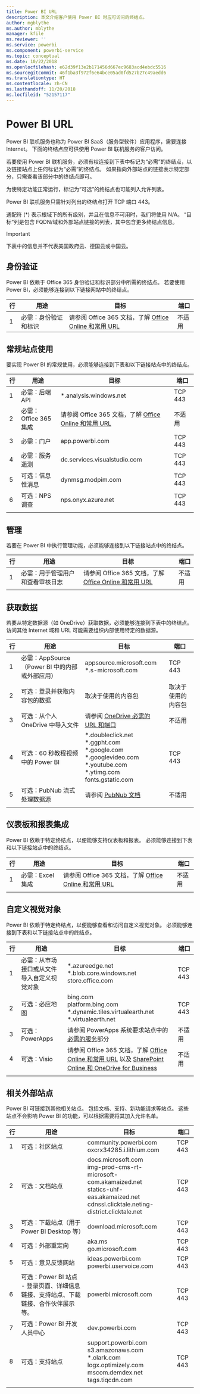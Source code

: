 ```yaml
---
title: Power BI URL
description: 本文介绍客户使用 Power BI 时应可访问的终结点。
author: mgblythe
ms.author: mblythe
manager: kfile
ms.reviewer: ''
ms.service: powerbi
ms.component: powerbi-service
ms.topic: conceptual
ms.date: 10/22/2018
ms.openlocfilehash: e62d39f13e2b171456d667ec9683acd4ebdc5516
ms.sourcegitcommit: 46f1ba3f972f6e64bce05ad0fd527b27c49aedd6
ms.translationtype: HT
ms.contentlocale: zh-CN
ms.lasthandoff: 11/20/2018
ms.locfileid: "52157117"
---
```

# <a name="power-bi-urls"></a>Power BI URL

Power BI 联机服务也称为 Power BI SaaS（服务型软件）应用程序，需要连接 Internet。 下面的终结点应可供使用 Power BI 联机服务的客户访问。

若要使用 Power BI 联机服务，必须有权连接到下表中标记为“必需”的终结点，以及链接站点上任何标记为“必需”的终结点。 如果指向外部站点的链接表示特定部分，只需查看该部分中的终结点即可。

为使特定功能正常运行，标记为“可选”的终结点也可能列入允许列表。

Power BI 联机服务只需针对列出的终结点打开 TCP 端口 443。

通配符 (*) 表示根域下的所有级别，并且在信息不可用时，我们将使用 N/A。 “目标”列是包含 FQDN/域和外部站点链接的列表，其中包含更多终结点信息。

>[!Important]
>下表中的信息并不代表美国政府云、德国云或中国云。

## <a name="authentication"></a>身份验证

Power BI 依赖于 Office 365 身份验证和标识部分中所需的终结点。 若要使用 Power BI，必须能够连接到以下链接网站中的终结点。

| 行 | 用途 | 目标 | 端口 |
| --- | --- | --- | --- |
| 1 | 必需：身份验证和标识 | 请参阅 Office 365 文档，了解 [Office Online 和常用 URL](https://docs.microsoft.com/office365/enterprise/urls-and-ip-address-ranges#microsoft-365-common-and-office-online)  | 不适用 |

## <a name="general-site-usage"></a>常规站点使用

要实现 Power BI 的常规使用，必须能够连接到下表和以下链接站点中的终结点。

| 行 | 用途 | 目标 | 端口 |
| --- | --- | --- | --- |
| 1 | 必需：后端 API | *.analysis.windows.net | TCP 443 |
| 2 | 必需：Office 365 集成 | 请参阅 Office 365 文档，了解 [Office Online 和常用 URL](https://docs.microsoft.com/office365/enterprise/urls-and-ip-address-ranges#microsoft-365-common-and-office-online) | 不适用 |
| 3 | 必需：门户 | app.powerbi.com | TCP 443 |
| 4 | 必需：服务遥测 | dc.services.visualstudio.com | TCP 443 |
| 5 | 可选：信息性消息 | dynmsg.modpim.com | TCP 443 |
| 6 | 可选：NPS 调查 | nps.onyx.azure.net | TCP 443 |
| | | |

## <a name="administration"></a>管理

若要在 Power BI 中执行管理功能，必须能够连接到以下链接站点中的终结点。

| 行 | 用途 | 目标 | 端口 |
| --- | --- | --- | --- |
| 1 | 必需：用于管理用户和查看审核日志 | 请参阅 Office 365 文档，了解 [Office Online 和常用 URL](https://docs.microsoft.com/office365/enterprise/urls-and-ip-address-ranges#microsoft-365-common-and-office-online) | 不适用 |
| | | |

## <a name="getting-data"></a>获取数据

若要从特定数据源（如 OneDrive）获取数据，必须能够连接到下表中的终结点。 访问其他 Internet 域和 URL 可能需要组织内部使用特定的数据源。

| 行 | 用途 | 目标 | 端口 |
| --- | --- | --- | --- |
| 1 | 必需：AppSource（Power BI 中的内部或外部应用） | appsource.microsoft.com </br> *.s-microsoft.com  | TCP 443 |
| 2 | 可选：登录并获取内容包的数据 | 取决于使用的内容包 | 取决于使用的内容包 |
| 3 | 可选：从个人 OneDrive 中导入文件 | 请参阅 [OneDrive 必需的 URL 和端口](https://docs.microsoft.com/onedrive/required-urls-and-ports) | 不适用 |
| 4 | 可选：60 秒教程视频中的 Power BI | *.doubleclick.net </br> *.ggpht.com </br> *.google.com </br> *.googlevideo.com </br> *.youtube.com </br> *.ytimg.com </br> fonts.gstatic.com | TCP 443 |
| 5 | 可选：PubNub 流式处理数据源 | 请参阅 [PubNub 文档](https://support.pubnub.com/support/solutions/articles/14000043522) | 不适用 |
| | | |

## <a name="dashboard-and-report-integration"></a>仪表板和报表集成

Power BI 依赖于特定终结点，以便能够支持仪表板和报表。 必须能够连接到下表和以下链接站点中的终结点。

| 行 | 用途 | 目标 | 端口 |
| --- | --- | --- | --- |
| 1 | 必需：Excel 集成 | 请参阅 Office 365 文档，了解 [Office Online 和常用 URL](https://docs.microsoft.com/office365/enterprise/urls-and-ip-address-ranges#microsoft-365-common-and-office-online) | 不适用 |
| | | |

## <a name="custom-visuals"></a>自定义视觉对象

Power BI 依赖于特定终结点，以便能够查看和访问自定义视觉对象。 必须能够连接到下表和以下链接站点中的终结点。

| 行 | 用途 | 目标 | 端口 |
| --- | --- | --- | --- |
| 1 | 必需：从市场接口或从文件导入自定义视觉对象 | *.azureedge.net </br> *.blob.core.windows.net </br> store.office.com | TCP 443 |
| 2 | 可选：必应地图 | bing.com </br> platform.bing.com </br> *.dynamic.tiles.virtualearth.net </br> *.virtualearth.net | TCP 443 |
| 3 | 可选：PowerApps | 请参阅 PowerApps 系统要求站点中的[必需的服务](https://docs.microsoft.com/powerapps/maker/canvas-apps/limits-and-config#required-services)部分 | 不适用 |
| 4 | 可选：Visio | 请参阅 Office 365 文档，了解 [Office Online 和常用 URL](https://docs.microsoft.com/office365/enterprise/urls-and-ip-address-ranges#microsoft-365-common-and-office-online) 以及 [SharePoint Online 和 OneDrive for Business](https://docs.microsoft.com/office365/enterprise/urls-and-ip-address-ranges#sharepoint-online-and-onedrive-for-business) | 不适用 |
| | | |

## <a name="related-external-sites"></a>相关外部站点

Power BI 可链接到其他相关站点。 包括文档、支持、新功能请求等站点。 这些站点不会影响 Power BI 的功能，可以根据需要将其加入允许名单。

| 行 | 用途 | 目标 | 端口 |
| --- | --- | --- | --- |
| 1 | 可选：社区站点 | community.powerbi.com </br> oxcrx34285.i.lithium.com | TCP 443 |
| 2 | 可选：文档站点 | docs.microsoft.com </br> img-prod-cms-rt-microsoft-com.akamaized.net </br> statics-uhf-eas.akamaized.net </br> cdnssl.clicktale.neting-district.clicktale.net | TCP 443 |
| 3 | 可选：下载站点（用于 Power BI Desktop 等） | download.microsoft.com | TCP 443 |
| 4 | 可选：外部重定向 | aka.ms </br> go.microsoft.com | TCP 443 |
| 5 | 可选：意见反馈网站| ideas.powerbi.com </br> powerbi.uservoice.com | TCP 443 |
| 6 | 可选：Power BI 站点 - 登录页面、详细信息链接、支持站点、下载链接、合作伙伴展示等。 | powerbi.microsoft.com | TCP 443 |
| 7 | 可选：Power BI 开发人员中心 | dev.powerbi.com | TCP 443 |
| 8 | 可选：支持站点 | support.powerbi.com </br> s3.amazonaws.com </br> *.olark.com </br> logx.optimizely.com </br> mscom.demdex.net </br> tags.tiqcdn.com | TCP 443 |
| | | |
